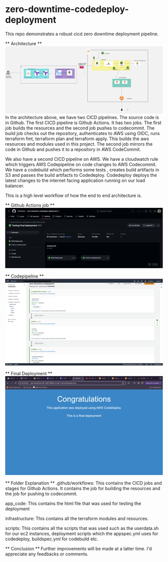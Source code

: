 # zero-downtime-codedeploy-deployment
This repo demonstrates a robust cicd zero downtime deployment pipeline.

** Architecture **
![](images/architecture.jpg)
In the architecture above, we have two CICD pipelines. The source code is in Github. The first CICD pipeline is Github Actions. It has two jobs. The first job builds the resources and the second job pushes to codecommit. The build job  checks out the repository, authenticates to AWS using OIDC, runs terraform fmt, terraform plan and terraform apply. This builds 
the aws resources and modules used in this project. The second job mirrors the code in Github and pushes it to a repository in AWS CodeCommit. 

We also have a second CICD pipeline on AWS. We have a cloudwatch rule which triggers AWS Codepipeline on code changes to AWS Codecommit. We have a codebuild which performs some tests , creates build artifacts in S3 and passes the build artifacts to Codedeploy. Codedeploy deploys the latest changes to the internet facing application running on our load balancer. 

This is a high level workflow of how the end to end architecture is. 

** Github Actions job **
![](images/github_actions_cicd.png)

** Codepipeline **
![](images/codepipeline.png)

** Final Deployment **
![](images/final_deployed_version.png)

** Folder Explanation **
.github/workflows: This contains the CICD jobs and stages for Github Actions. It contains the job for building the resources and the job for pushing to codecommit.

app_code: This contains the html file that was used for testing the deployment

infrastructure: This contains all the terraform modules and resources.

scripts: This contains all the scripts that was used such as the userdata.sh for our ec2 instances, deployment scripts which the appspec.yml uses for codedeploy, buildspec.yml for codebuild etc.

** Conclusion **
Further improvements will be made at a latter time. I'd appreciate any feedbacks or comments.
